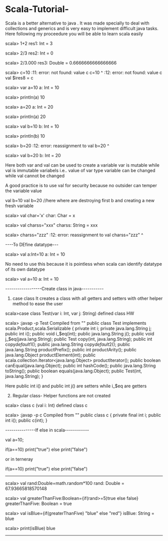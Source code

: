 # Scala-Tutorial-
Scala is a better alternative to java . It was made specially to deal with collections and generics and is very easy to implement difficult java tasks.   Here following my proceedure you will be able to learn scala easily




scala> 1+2
res1: Int = 3

scala> 2/3
res2: Int = 0

scala> 2/3.000
res3: Double = 0.6666666666666666

scala> c=10
<console>:11: error: not found: value c
       c=10
       ^
<console>:12: error: not found: value c
       val $ires8 = c


scala> var a=10
a: Int = 10


scala> println(a)
10

scala> a=20
a: Int = 20

scala> println(a)
20

scala> val b=10
b: Int = 10

scala> println(b)
10

scala> b=20
<console>:12: error: reassignment to val
       b=20
        ^

scala> val b=20
b: Int = 20




Here both var and val can be used to create a variable 
var is mutable while val is immutable variabels i.e.. value of var type variable can be changed while val cannot be changed

A good practice is to use val for security because no outsider can temper the variable value

val b=10
val b=20                        //here where are destroying first b and creating a new fresh variable




scala> val char='x'
char: Char = x

scala> val charss="xxx"
charss: String = xxx

scala> charss="zzz"
<console>:12: error: reassignment to val
       charss="zzz"
             ^


----To DEfine datatype---


scala> val a:Int=10
a: Int = 10

No need to use this because it is pointless when scala can identify datatype of its own datatype

scala> val a=10
a: Int = 10




------------------Create class in java-----------

1. case class
It creates a class with all getters and setters with other helper method to ease the user

scala>case class Test(var i: Int, var j: String)
defined class HW


scala> :javap -p Test
Compiled from "<console>"
public class Test implements scala.Product,scala.Serializable {
  private int i;
  private java.lang.String j;
  public int i();
  public void i_$eq(int);
  public java.lang.String j();
  public void j_$eq(java.lang.String);
  public Test copy(int, java.lang.String);
  public int copy$default$1();
  public java.lang.String copy$default$2();
  public java.lang.String productPrefix();
  public int productArity();
  public java.lang.Object productElement(int);
  public scala.collection.Iterator<java.lang.Object> productIterator();
  public boolean canEqual(java.lang.Object);
  public int hashCode();
  public java.lang.String toString();
  public boolean equals(java.lang.Object);
  public Test(int, java.lang.String);
}




Here public int i() and public int j() are setters while i_$eq are getters


2. Regular class- Helper functions are not created


scala>  class c (val i: Int)
defined class c

scala> :javap -p c
Compiled from "<console>"
public class c {
  private final int i;
  public int i();
  public c(int);
}



---------------If else in scala------------




val a=10;



if(a==10) 
print("true") 
else 
print("false")


or in terneray


if(a==10) print("true") else print("false")



-------------


scala> val rand:Double=math.random*100
rand: Double = 67.93665818570148


scala> val greaterThanFive:Boolean={if(rand>=5)true else false}
greaterThanFive: Boolean = true

scala> val isBlue={if(greaterThanFive) "blue" else "red"}
isBlue: String = blue

scala> print(isBlue)
blue

--------------------------

